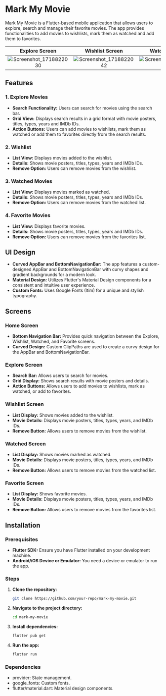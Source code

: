 # Mark My Movie

Mark My Movie is a Flutter-based mobile application that allows users to explore, search and manage their favorite movies. The app provides functionalities to add movies to wishlists, mark them as watched and add them to favorites.

Explore Screen             |Wishlist Screen             |Watched Screen             |Favorite Screen             |
:-------------------------:|:--------------------------:|:-------------------------:|:--------------------------:|
![Screenshot_1718822030](https://github.com/Mamun1113/Mark-My-Movie/assets/66373332/af72add8-be76-49c9-a73a-f96757fce603) | ![Screenshot_1718822042](https://github.com/Mamun1113/Mark-My-Movie/assets/66373332/fcbe215d-cc60-420b-b211-719d95738269) | ![Screenshot_1718822045](https://github.com/Mamun1113/Mark-My-Movie/assets/66373332/51bbc256-a5ca-45a1-b1d2-e4321aa50fae) | ![Screenshot_1718822048](https://github.com/Mamun1113/Mark-My-Movie/assets/66373332/4f9b3c27-f7d1-4922-913e-8a830a46ae97)



## Features

### 1. Explore Movies
- **Search Functionality:** Users can search for movies using the search bar.
- **Grid View:** Displays search results in a grid format with movie posters, titles, types, years and IMDb IDs.
- **Action Buttons:** Users can add movies to wishlists, mark them as watched or add them to favorites directly from the search results.

### 2. Wishlist
- **List View:** Displays movies added to the wishlist.
- **Details:** Shows movie posters, titles, types, years and IMDb IDs.
- **Remove Option:** Users can remove movies from the wishlist.

### 3. Watched Movies
- **List View:** Displays movies marked as watched.
- **Details:** Shows movie posters, titles, types, years and IMDb IDs.
- **Remove Option:** Users can remove movies from the watched list.

### 4. Favorite Movies
- **List View:** Displays favorite movies.
- **Details:** Shows movie posters, titles, types, years and IMDb IDs.
- **Remove Option:** Users can remove movies from the favorites list.

## UI Design
- **Curved AppBar and BottomNavigationBar:** The app features a custom-designed AppBar and BottomNavigationBar with curvy shapes and gradient backgrounds for a modern look.
- **Material Design:** Utilizes Flutter's Material Design components for a consistent and intuitive user experience.
- **Custom Fonts:** Uses Google Fonts (Itim) for a unique and stylish typography.

## Screens

### Home Screen
- **Bottom Navigation Bar:** Provides quick navigation between the Explore, Wishlist, Watched, and Favorite screens.
- **Curved Design:** Custom ClipPaths are used to create a curvy design for the AppBar and BottomNavigationBar.

### Explore Screen
- **Search Bar:** Allows users to search for movies.
- **Grid Display:** Shows search results with movie posters and details.
- **Action Buttons:** Allows users to add movies to wishlists, mark as watched, or add to favorites.

### Wishlist Screen
- **List Display:** Shows movies added to the wishlist.
- **Movie Details:** Displays movie posters, titles, types, years, and IMDb IDs.
- **Remove Button:** Allows users to remove movies from the wishlist.

### Watched Screen
- **List Display:** Shows movies marked as watched.
- **Movie Details:** Displays movie posters, titles, types, years, and IMDb IDs.
- **Remove Button:** Allows users to remove movies from the watched list.

### Favorite Screen
- **List Display:** Shows favorite movies.
- **Movie Details:** Displays movie posters, titles, types, years, and IMDb IDs.
- **Remove Button:** Allows users to remove movies from the favorites list.

## Installation

### Prerequisites
- **Flutter SDK:** Ensure you have Flutter installed on your development machine.
- **Android/iOS Device or Emulator:** You need a device or emulator to run the app.

### Steps
1. **Clone the repository:**
   ```bash
   git clone https://github.com/your-repo/mark-my-movie.git
   ```
   
2. **Navigate to the project directory:**
   ```bash
   cd mark-my-movie
   ```

3. **Install dependencies:**
   ```bash
   flutter pub get
   ```

3. **Run the app:**
   ```bash
   flutter run
   ```

### Dependencies
- provider: State management.
- google_fonts: Custom fonts.
- flutter/material.dart: Material design components.









